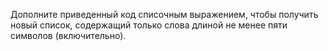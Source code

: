 Дополните приведенный код списочным выражением, чтобы получить новый список, содержащий только слова длиной не менее пяти символов (включительно).
